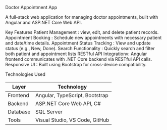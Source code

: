  Doctor Appointment App

A full-stack web application for managing doctor appointments, built with Angular and ASP.NET Core Web API.

Key Features
Patient Management : view, edit, and delete patient records.
Appointment Booking : Schedule new appointments with necessary patient and date/time details.
Appointment Status Tracking : View and update status (e.g., New, Done).
Search Functionality : Quickly search and filter both patient and appointment lists
RESTful API Integrationv: Angular frontend communicates with .NET Core backend via RESTful API calls.
Responsive UI : Built using Bootstrap for cross-device compatibility.

 Technologies Used

| Layer     | Technology                     |
|-----------|--------------------------------|
| Frontend  | Angular, TypeScript, Bootstrap |
| Backend   | ASP.NET Core Web API, C#       |
| Database  | SQL Server                     |
| Tools     | Visual Studio, VS Code, GitHub |
